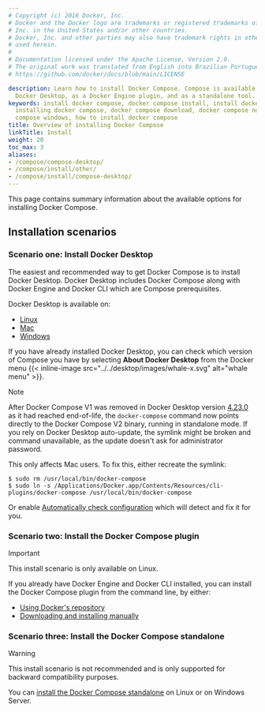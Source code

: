 ```yaml
---
# Copyright (c) 2016 Docker, Inc.
# Docker and the Docker logo are trademarks or registered trademarks of Docker,
# Inc. in the United States and/or other countries.
# Docker, Inc. and other parties may also have trademark rights in other terms
# used herein.
#
# Documentation licensed under the Apache License, Version 2.0.
# The original work was translated from English into Brazilian Portuguese.
# https://github.com/docker/docs/blob/main/LICENSE

description: Learn how to install Docker Compose. Compose is available natively on
  Docker Desktop, as a Docker Engine plugin, and as a standalone tool.
keywords: install docker compose, docker compose install, install docker compose ubuntu,
  installing docker compose, docker compose download, docker compose not found, docker
  compose windows, how to install docker compose
title: Overview of installing Docker Compose
linkTitle: Install
weight: 20
toc_max: 3
aliases:
- /compose/compose-desktop/
- /compose/install/other/
- /compose/install/compose-desktop/
---
```

This page contains summary information about the available options for installing Docker Compose.

## Installation scenarios 

### Scenario one: Install Docker Desktop

The easiest and recommended way to get Docker Compose is to install Docker Desktop. Docker Desktop
includes Docker Compose along with Docker Engine and Docker CLI which are Compose prerequisites. 

Docker Desktop is available on:
- [Linux](/manuals/desktop/setup/install/linux/_index.md)
- [Mac](/manuals/desktop/setup/install/mac-install.md)
- [Windows](/manuals/desktop/setup/install/windows-install.md)

If you have already installed Docker Desktop, you can check which version of Compose you have by selecting **About Docker Desktop** from the Docker menu {{< inline-image src="../../desktop/images/whale-x.svg" alt="whale menu" >}}.

> [!NOTE] 
>
> After Docker Compose V1 was removed in Docker Desktop version [4.23.0](/desktop/release-notes/#4230) as it had reached end-of-life,
> the `docker-compose` command now points directly to the Docker Compose V2 binary, running in standalone mode. 
> If you rely on Docker Desktop auto-update, the symlink might be broken and command unavailable, as the update doesn't ask for administrator password. 
> 
> This only affects Mac users. To fix this, either recreate the symlink:
> ```console
> $ sudo rm /usr/local/bin/docker-compose
> $ sudo ln -s /Applications/Docker.app/Contents/Resources/cli-plugins/docker-compose /usr/local/bin/docker-compose
> ```
> Or enable [Automatically check configuration](/manuals/desktop/settings-and-maintenance/settings.md) which will detect and fix it for you.

### Scenario two: Install the Docker Compose plugin

> [!IMPORTANT]
>
> This install scenario is only available on Linux.

If you already have Docker Engine and Docker CLI installed, you can install the Docker Compose plugin from the command line, by either:
- [Using Docker's repository](linux.md#install-using-the-repository)
- [Downloading and installing manually](linux.md#install-the-plugin-manually)

### Scenario three: Install the Docker Compose standalone 

> [!WARNING]
>
> This install scenario is not recommended and is only supported for backward compatibility purposes.

You can [install the Docker Compose standalone](standalone.md) on Linux or on Windows Server.

